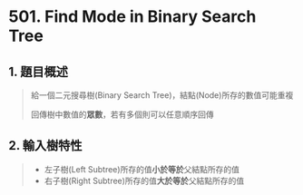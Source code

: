 # 501. Find Mode in Binary Search Tree

## 1. 題目概述
>給一個二元搜尋樹(Binary Search Tree)，結點(Node)所存的數值可能重複
>
>回傳樹中數值的**眾數**，若有多個則可以任意順序回傳

## 2. 輸入樹特性
>* 左子樹(Left Subtree)所存的值**小於等於**父結點所存的值
>* 右子樹(Right Subtree)所存的值**大於等於**父結點所存的值
